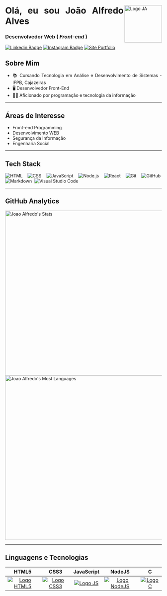 <div align="justify">
  
<img align="right" src="https://i.imgur.com/jOSu4Qd.jpg" alt="Logo JA" width="120px" style="display:block">

# Olá, eu sou João Alfredo Alves
### **Desenvolvedor Web ( *Front-end* )**
[![Linkedin Badge](https://img.shields.io/badge/LinkedIn-0077B5?style=for-the-badge&logo=linkedin&logoColor=white&link=https://www.linkedin.com/in/joaoalfredoalves/)](https://www.linkedin.com/in/joaoalfredoalves/)
[![Instagram Badge](https://img.shields.io/badge/Instagram-E4405F?style=for-the-badge&logo=instagram&logoColor=white&link=https://www.instagram.com/joao.alfredo.a)](https://www.instagram.com/joao.alfredo.a)
[![Site Portfolio](https://img.shields.io/badge/Site_Portfolio-100000?style=for-the-badge&logo=github&logoColor=white)](https://joaoalfredoalves.github.io/)

## Sobre Mim

-   📚 Cursando Tecnologia em Análise e Desenvolvimento de Sistemas - IFPB, Cajazeiras
-   🖥️ Desenvolvedor Front-End
-   👨‍💻 Aficionado por programação e tecnologia da informação

---

## Áreas de Interesse

-   Front-end Programming
-   Desenvolvimento WEB
-   Segurança da Informação
-   Engenharia Social

---

## Tech Stack

![HTML](https://img.shields.io/badge/-HTML-05122A?style=flat&logo=HTML5)&nbsp;
![CSS](https://img.shields.io/badge/-CSS-05122A?style=flat&logo=CSS3&logoColor=1572B6)&nbsp;
![JavaScript](https://img.shields.io/badge/-JavaScript-05122A?style=flat&logo=javascript)&nbsp;
![Node.js](https://img.shields.io/badge/-Node.js-05122A?style=flat&logo=node.js)&nbsp;
![React](https://img.shields.io/badge/-React-05122A?style=flat&logo=react)&nbsp;
![Git](https://img.shields.io/badge/-Git-05122A?style=flat&logo=git)&nbsp;
![GitHub](https://img.shields.io/badge/-GitHub-05122A?style=flat&logo=github)&nbsp;
![Markdown](https://img.shields.io/badge/-Markdown-05122A?style=flat&logo=markdown)&nbsp;
![Visual Studio Code](https://img.shields.io/badge/-Visual%20Studio%20Code-05122A?style=flat&logo=visual-studio-code&logoColor=007ACC)&nbsp;

---

## GitHub Analytics
  
<p align="justify">
  <img width="530em" src="https://github-readme-stats.vercel.app/api?username=JoaoAlfredoAlves&show_icons=true&theme=nightowl" alt="Joao Alfredo's Stats"/>
  <img width="530em" src="https://github-readme-stats.vercel.app/api/top-langs/?username=JoaoAlfredoAlves&layout=compact&theme=nightowl" alt="Joao Alfredo's Most Languages"/>
</p>

---

## Linguagens e Tecnologias

| HTML5 | CSS3 | JavaScript | NodeJS | C
| :-----: | :-----: | :-----: | :-----: | :-----:
[![Logo HTML5](https://img.shields.io/badge/HTML5-E34F26?style=for-the-badge&logo=html5&logoColor=white)](https://developer.mozilla.org/pt-BR/docs/Web/HTML) | [![Logo CSS3](https://img.shields.io/badge/CSS3-1572B6?style=for-the-badge&logo=css3&logoColor=white)](https://developer.mozilla.org/pt-BR/docs/Web/CSS) | [![Logo JS](https://img.shields.io/badge/JavaScript-323330?style=for-the-badge&logo=javascript&logoColor=F7DF1E)](https://developer.mozilla.org/pt-BR/docs/Web/JavaScript) | [![Logo NodeJS](https://img.shields.io/badge/node.js-6DA55F?style=for-the-badge&logo=node.js&logoColor=white)](https://nodejs.org/pt-br/docs/) | [![Logo C](https://img.shields.io/badge/C-00599C?style=for-the-badge&logo=c&logoColor=white)](https://docs.microsoft.com/pt-br/cpp/c-language/?view=msvc-170)

</div>
